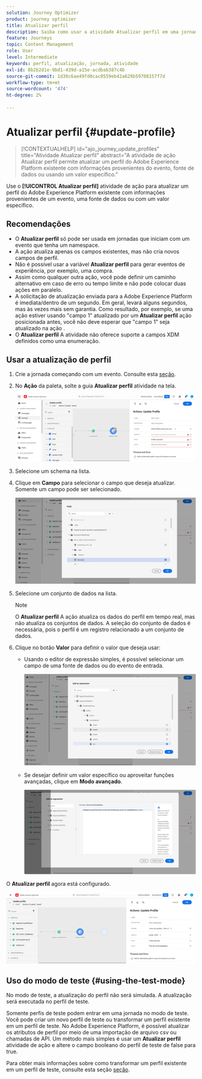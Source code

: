 ```yaml
---
solution: Journey Optimizer
product: journey optimizer
title: Atualizar perfil
description: Saiba como usar a atividade Atualizar perfil em uma jornada
feature: Journeys
topic: Content Management
role: User
level: Intermediate
keywords: perfil, atualização, jornada, atividade
exl-id: 8b2b2d1e-9bd1-439d-a15e-acdbab387c4b
source-git-commit: 1d30c6ae49fd0cac0559eb42a629b59708157f7d
workflow-type: tm+mt
source-wordcount: '474'
ht-degree: 2%

---
```


# Atualizar perfil {#update-profile}

>[!CONTEXTUALHELP]
>id="ajo_journey_update_profiles"
>title="Atividade Atualizar perfil"
>abstract="A atividade de ação Atualizar perfil permite atualizar um perfil do Adobe Experience Platform existente com informações provenientes do evento, fonte de dados ou usando um valor específico."

Use o **[!UICONTROL Atualizar perfil]** atividade de ação para atualizar um perfil do Adobe Experience Platform existente com informações provenientes de um evento, uma fonte de dados ou com um valor específico.

## Recomendações

* O **Atualizar perfil** só pode ser usada em jornadas que iniciam com um evento que tenha um namespace.
* A ação atualiza apenas os campos existentes, mas não cria novos campos de perfil.
* Não é possível usar a variável **Atualizar perfil** para gerar eventos de experiência, por exemplo, uma compra.
* Assim como qualquer outra ação, você pode definir um caminho alternativo em caso de erro ou tempo limite e não pode colocar duas ações em paralelo.
* A solicitação de atualização enviada para a Adobe Experience Platform é imediata/dentro de um segundo. Em geral, levará alguns segundos, mas às vezes mais sem garantia. Como resultado, por exemplo, se uma ação estiver usando &quot;campo 1&quot; atualizado por um **Atualizar perfil** ação posicionada antes, você não deve esperar que &quot;campo 1&quot; seja atualizado na ação .
* O **Atualizar perfil** A atividade não oferece suporte a campos XDM definidos como uma enumeração.

## Usar a atualização de perfil

1. Crie a jornada começando com um evento. Consulte esta [seção](../building-journeys/journey.md).

1. No **Ação** da paleta, solte a guia **Atualizar perfil** atividade na tela.

   ![](assets/profileupdate0.png)

1. Selecione um schema na lista.

1. Clique em **Campo** para selecionar o campo que deseja atualizar. Somente um campo pode ser selecionado.

   ![](assets/profileupdate2.png)

1. Selecione um conjunto de dados na lista.

   >[!NOTE]
   >
   >O **Atualizar perfil** A ação atualiza os dados do perfil em tempo real, mas não atualiza os conjuntos de dados. A seleção do conjunto de dados é necessária, pois o perfil é um registro relacionado a um conjunto de dados.

1. Clique no botão **Valor** para definir o valor que deseja usar:

   * Usando o editor de expressão simples, é possível selecionar um campo de uma fonte de dados ou do evento de entrada.

      ![](assets/profileupdate4.png)

   * Se desejar definir um valor específico ou aproveitar funções avançadas, clique em **Modo avançado**.

      ![](assets/profileupdate3.png)

O **Atualizar perfil** agora está configurado.

![](assets/profileupdate1.png)


## Uso do modo de teste {#using-the-test-mode}

No modo de teste, a atualização do perfil não será simulada. A atualização será executada no perfil de teste.

Somente perfis de teste podem entrar em uma jornada no modo de teste. Você pode criar um novo perfil de teste ou transformar um perfil existente em um perfil de teste. No Adobe Experience Platform, é possível atualizar os atributos de perfil por meio de uma importação de arquivo csv ou chamadas de API. Um método mais simples é usar um **Atualizar perfil** atividade de ação e altere o campo booleano do perfil de teste de false para true.

Para obter mais informações sobre como transformar um perfil existente em um perfil de teste, consulte esta seção [seção](../segment/creating-test-profiles.md#create-test-profiles-csv).
